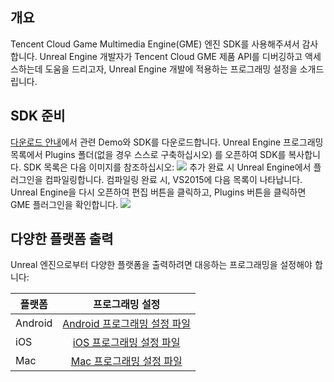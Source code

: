## 개요

Tencent Cloud Game Multimedia Engine(GME) 엔진 SDK를 사용해주셔서 감사합니다. Unreal Engine 개발자가 Tencent Cloud GME 제품 API를 디버깅하고 액세스하는데 도움을 드리고자, Unreal Engine 개발에 적용하는 프로그래밍 설정을 소개드립니다. 

## SDK 준비
[다운로드 안내](https://intl.cloud.tencent.com/document/product/607/18521)에서 관련 Demo와 SDK를 다운로드합니다. 
Unreal Engine 프로그래밍 목록에서 Plugins 폴더(없을 경우 스스로 구축하십시오) 를 오픈하여 SDK를 복사합니다. SDK 목록은 다음 이미지를 참조하십시오:
![](https://main.qcloudimg.com/raw/751894ab16c5262b7a99370cc7efd52c.png)
추가 완료 시 Unreal Engine에서 플러그인을 컴파일링합니다.
컴파일링 완료 시, VS2015에 다음 목록이 나타납니다.
Unreal Engine을 다시 오픈하여 편집 버튼을 클릭하고, Plugins 버튼을 클릭하면 GME 플러그인을 확인합니다.
![](https://main.qcloudimg.com/raw/b14824ae09efbf014af246866b79dc48.png)



## 다양한 플랫폼 출력

Unreal 엔진으로부터 다양한 플랫폼을 출력하려면 대응하는 프로그래밍을 설정해야 합니다:

|플랫폼       | 프로그래밍 설정           |
| ------------- |:-------------:|
| Android |[Android 프로그래밍 설정 파일](https://intl.cloud.tencent.com/document/product/607/10783)|
| iOS     |[iOS 프로그래밍 설정 파일](https://intl.cloud.tencent.com/document/product/607/10783)|
| Mac     |[Mac 프로그래밍 설정 파일](https://intl.cloud.tencent.com/document/product/607/10783)|